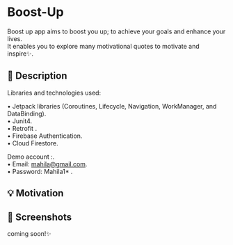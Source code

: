 # Boost-Up
Boost up app aims to boost you up; to achieve your goals and enhance your lives.\
It enables you to explore many motivational quotes to motivate and inspire✨.

## :scroll: Description


Libraries and technologies used:

•	Jetpack libraries (Coroutines, Lifecycle, Navigation, WorkManager, and DataBinding).\
•	Junit4.\
•	Retrofit .\
•	Firebase Authentication.\
•	Cloud Firestore.

 
Demo account :.\
•	Email: mahila@gmail.com.\
•	Password: Mahila1* .


## :bulb: Motivation
 

## :camera_flash: Screenshots
 coming soon!✨

